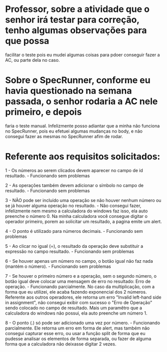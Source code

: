 # Professor, sobre a atividade que o senhor irá testar para correção, tenho algumas observações para que possa
  facilitar o teste pois eu mudei algumas coisas para pdoer conseguir fazer a AC, ou parte dela no caso.

# Sobre o SpecRunner, conforme eu havia questionado na semana passada, o senhor rodaria a AC nele primeiro, e depois
  faria o teste manual. Infelizmente posso adiantar que a minha não funciona no SpecRunner, pois eu efetuei algumas
  mudanças no body, e não consegui fazer as mesmas no SpecRunner afim de rodar.

# Referente aos requisitos solicitados:
  1 - Os números ao serem clicados devem aparecer no campo de id resultado.
	- Funcionando sem problemas

  2 - As operações também devem adicionar o símbolo no campo de resultado.
	- Funcionando sem problemas

  3 - NÃO pode ser incluído uma operação se não houver nenhum número ou se já houver alguma operação no resultado.
	- Não consegui fazer, infelizmente nem mesmo a calculadora do windows faz isso, ela auto preenche o número 0.
	  Na minha calculadora você consegue digitar o operador primeiro, porem ao solicitar um resultado, a pagina
	  emite um alert.

  4 - O ponto é utilizado para números decimais.
	- Funcionando sem problemas

  5 - Ao clicar no igual (=), o resultado da operação deve substituir a expressão no campo resultado.
	- Funcionando sem problemas

  6 - Se houver apenas um número no campo, o botão igual não faz nada (mantém o número).
	- Funcionando sem problemas

  7 - Se houver o primeiro número e a operação, sem o segundo número, o botão igual deve colocar uma mensagem de erro
      no resultado: Erro de operação.
	- Funcionando parcialmente. No caso da multiplicação, com a forma que eu utilizei, ele acaba fazendo exponencial
	  dos 2 números. Referente aos outros operadores, ele retorna um erro "Invalid left-hand side in assignment", não
	  consegui exibir com sucesso o "Erro de Operação" sendo colocado no campo de resultado. Mais um paramêtro que a 
	  calculadora do windows não possui, ela auto preenche um número 1.

  8 - O ponto (.) só pode ser adicionado uma vez por número.
	- Funcionando parcialmente. Ele retorna um erro em forma de alert, mas também não consegui capturar esse erro, ou usar
	  a função split de forma que eu pudesse analisar os elementos de forma separada, ou fazer de alguma forma que a
	  calculadora não deixasse digitar 2 vezes.